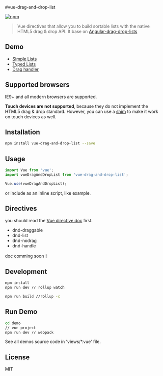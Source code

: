 #vue-drag-and-drop-list

[![npm](https://img.shields.io/npm/v/vue-drag-and-drop-list.svg?maxAge=2592000?style=flat-square)]()

> Vue directives that allow you to build sortable lists with the native HTML5 drag & drop API. It base on [Angular-drag-drop-lists](https://github.com/marceljuenemann/angular-drag-and-drop-lists)

## Demo
* [Simple Lists](https://hejx.herokuapp.com/vue-dndl/#!/simple)
* [Typed Lists](https://hejx.herokuapp.com/vue-dndl/#!/item-types)
* [Drag handler](https://hejx.herokuapp.com/vue-dndl/#!/handler)


## Supported browsers

IE9+ and all modern browsers are supported.

**Touch devices are not supported**, because they do not implement the HTML5 drag & drop standard. However, you can use a [shim](https://github.com/timruffles/ios-html5-drag-drop-shim) to make it work on touch devices as well.


## Installation

```bash
npm install vue-drag-and-drop-list --save
```

## Usage

```js
import Vue from 'vue';
import vueDragAndDropList from 'vue-drag-and-drop-list';

Vue.use(vueDragAndDropList);
```

or include as an inline script, like example.

## Directives

you should read the [Vue directive doc](http://vuejs.org/guide/custom-directive.html) first.

* dnd-draggable
* dnd-list
* dnd-nodrag
* dnd-handle

doc comming soon！

## Development

```bash
npm install
npm run dev // rollup watch

npm run build //rollup -c
```

## Run Demo

```bash
cd demo
// vue project
npm run dev // webpack
```
See all demos source code in 'views/*.vue' file.

## License

MIT
